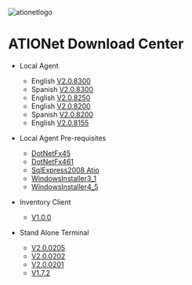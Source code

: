 
![ationetlogo](https://github.com/Ationet/ationetdocs/raw/master/Content/Images/ATIOnetLogo_250x70.png) 
# ATIONet Download Center


- Local Agent
    - English [V2.0.8300](https://www.dropbox.com/s/79ptf03uqxa9vil/LA%202.0.8300%20EN.zip?dl=1)
    - Spanish [V2.0.8300](https://www.dropbox.com/s/njxslj9augqaxw5/LA%202.0.8300%20ES.zip?dl=1)
    - English [V2.0.8250](https://www.dropbox.com/s/08o5kgo27mxfq7k/LA%20v2.0.8250%20EN.zip?dl=1)
    - English [V2.0.8200](https://www.dropbox.com/s/srhltka6ykhl8g8/LA%202.0.8200%20EN.zip?dl=1)
    - Spanish [V2.0.8200](https://www.dropbox.com/s/91eueg5s2a864c0/LA%202.0.8200%20ES.zip?dl=1)
    - English [V2.0.8155](https://www.dropbox.com/s/ks83r3hd227n7lh/LA%202.0.8155%20EN.zip?dl=1)
    
- Local Agent Pre-requisites
    - [DotNetFx45](https://www.dropbox.com/sh/0tn0ojt7dxu663g/AABg0uUOmAGjfTRNxNjnn8-ra?dl=1)
    - [DotNetFx461](https://www.dropbox.com/sh/x0qtgqt3buzhfr9/AABsyITBISSDy7ZafQZkdjala?dl=1)
    - [SqlExpress2008 Atio](https://www.dropbox.com/sh/lx26m2y2skcon6j/AAAKPrUJJMc5Wp-wwHuvIiaUa?dl=1)
    - [WindowsInstaller3_1](https://www.dropbox.com/sh/tux9q81jdiyclh7/AAAerioCPLA_ujYoV-2G7UAEa?dl=1)
    - [WindowsInstaller4_5](https://www.dropbox.com/sh/mgvabdkqkqs937u/AABqq6mURy_cOPpOuaxljPh4a?dl=1)
    
- Inventory Client
    - [V1.0.0](https://www.dropbox.com/sh/r392inzpg4rm285/AABrihonblcKT6CE5eGxNNIFa?dl=1)
    
- Stand Alone Terminal
    - [V2.0.0205](https://www.dropbox.com/s/bkwv9bz11xxthp7/StandAlone%20%282.0.0205%29%20EVO.zip?dl=1)
    - [V2.0.0202](https://www.dropbox.com/s/22cr5ph7qbnp21g/StandAlone%20%282.0.0202%29%20EVO.zip?dl=1)
    - [V2.0.0201](https://www.dropbox.com/s/1qkfybuycnai90f/StandAlone%20%282.0.0201%29%20EVO.zip?dl=1)
    - [V1.7.2](https://www.dropbox.com/sh/em66o9c4b46y7pl/AACwEBz1_Oh7CvFsgbK-iyMJa?dl=1)
